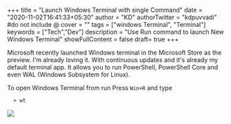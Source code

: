+++
title = "Launch Windows Terminal with single Command"
date = "2020-11-02T16:41:33+05:30"
author = "KD"
authorTwitter = "kdpuvvadi" #do not include @
cover = ""
tags = ["windows Terminal", "Terminal"]
keywords = ["Tech","Dev"]
description = "Use Run command to launch New Windows Terminal"
showFullContent = false
draft= true
+++


Microsoft recently launched Windows terminal in the Microsoft Store as the preview. I'm already loving it. With continuous updates and it's already my default terminal app. It allows you to run PowerShell, PowerShell Core and even WAL (Windows Subsystem for Linux).



To open Windows Terminal from run Press `Win+R` and type

```html
  > wt
```

![](/image/windows-terminal.gif)